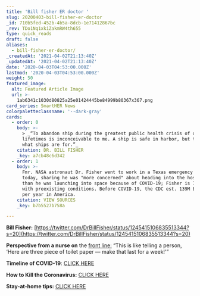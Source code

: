 ```yaml
---
title: 'Bill fisher ER doctor '
slug: 20200403-bill-fisher-er-doctor
_id: 710b5fed-452b-4b5a-8dcb-1e71412867bc
_rev: TDo1Nq1xkiZakmRW4th655
type: quick_reads
draft: false
aliases:
  - bill-fisher-er-doctor/
_createdAt: '2021-04-02T21:13:40Z'
_updatedAt: '2021-04-02T21:13:40Z'
date: '2020-04-03T04:53:00.000Z'
lastmod: '2020-04-03T04:53:00.000Z'
weight: 50
featured_image:
  alt: Featured Article Image
  url: >-
    1ab6341c1030d80825a25e01424445be84999b80367x367.png
card_series: SmartHER News
colorpaletteclassname: '--dark-gray'
cards:
  - order: 0
    body: >-
      > _“To abandon ship during the greatest public health crisis of our
      lifetimes is inconceivable to me. A ship is safe in harbor, but that’s not
      what ships are for.”_
    citation: DR. BILL FISHER
    _key: a7cb48c6d342
  - order: 1
    body: >-
      Fmr. NASA astronaut Dr. Fisher went to work in a Texas emergency room
      today, sharing he was "more concerned" about heading into the hospital
      than he was launching into space because of COVID-19; Fisher is 74-yrs-old
      with preexisting conditions. Before COVID-19, the CDC est. 139M ER visits
      per year in America.
    citation: VIEW SOURCES
    _key: b7b5527b758a

---
```

**Bill Fisher:** [https://twitter.com/DrBillFisher/status/1245415106835513344?s=20](https://twitter.com/DrBillFisher/status/1245415106835513344?s=20)

**Perspective from a nurse on** the [front line:](https://smarthernews.com/article/new-york-er-nurse-president-of-the-state-nurses-association-judy-sheridan-on-lack-of-protective-equipment/) “This is like telling a person, ‘Here are three piece of toilet paper — make that last for a week!'”

**Timeline of COVID-19**: [CLICK HERE](https://smarthernews.com/covid-19-timeline/)

**How to Kill the Coronavirus:** [CLICK HERE](https://smarthernews.com/article/how-to-kill-the-new-coronavirus/)

**Stay-at-home tips:** [CLICK HERE](https://smarthernews.com/stay-at-home-tips/)